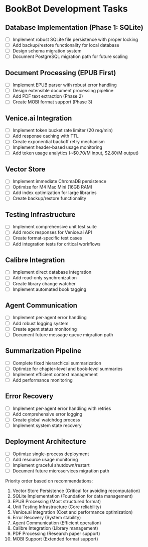 # BookBot Development Tasks

## Database Implementation (Phase 1: SQLite)
- [ ] Implement robust SQLite file persistence with proper locking
- [ ] Add backup/restore functionality for local database
- [ ] Design schema migration system
- [ ] Document PostgreSQL migration path for future scaling

## Document Processing (EPUB First)
- [ ] Implement EPUB parser with robust error handling
- [ ] Design extensible document processing pipeline
- [ ] Add PDF text extraction (Phase 2)
- [ ] Create MOBI format support (Phase 3)

## Venice.ai Integration
- [ ] Implement token bucket rate limiter (20 req/min)
- [ ] Add response caching with TTL
- [ ] Create exponential backoff retry mechanism
- [ ] Implement header-based usage monitoring
- [ ] Add token usage analytics (~$0.70/M input, $2.80/M output)

## Vector Store
- [ ] Implement immediate ChromaDB persistence
- [ ] Optimize for M4 Mac Mini (16GB RAM)
- [ ] Add index optimization for large libraries
- [ ] Create backup/restore functionality

## Testing Infrastructure
- [ ] Implement comprehensive unit test suite
- [ ] Add mock responses for Venice.ai API
- [ ] Create format-specific test cases
- [ ] Add integration tests for critical workflows

## Calibre Integration
- [ ] Implement direct database integration
- [ ] Add read-only synchronization
- [ ] Create library change watcher
- [ ] Implement automated book tagging

## Agent Communication
- [ ] Implement per-agent error handling
- [ ] Add robust logging system
- [ ] Create agent status monitoring
- [ ] Document future message queue migration path

## Summarization Pipeline
- [ ] Complete fixed hierarchical summarization
- [ ] Optimize for chapter-level and book-level summaries
- [ ] Implement efficient context management
- [ ] Add performance monitoring

## Error Recovery
- [ ] Implement per-agent error handling with retries
- [ ] Add comprehensive error logging
- [ ] Create global watchdog process
- [ ] Implement system state recovery

## Deployment Architecture
- [ ] Optimize single-process deployment
- [ ] Add resource usage monitoring
- [ ] Implement graceful shutdown/restart
- [ ] Document future microservices migration path

Priority order based on recommendations:
1. Vector Store Persistence (Critical for avoiding recomputation)
2. SQLite Implementation (Foundation for data management)
3. EPUB Processing (Most structured format)
4. Unit Testing Infrastructure (Core reliability)
5. Venice.ai Integration (Cost and performance optimization)
6. Error Recovery (System stability)
7. Agent Communication (Efficient operation)
8. Calibre Integration (Library management)
9. PDF Processing (Research paper support)
10. MOBI Support (Extended format support)
